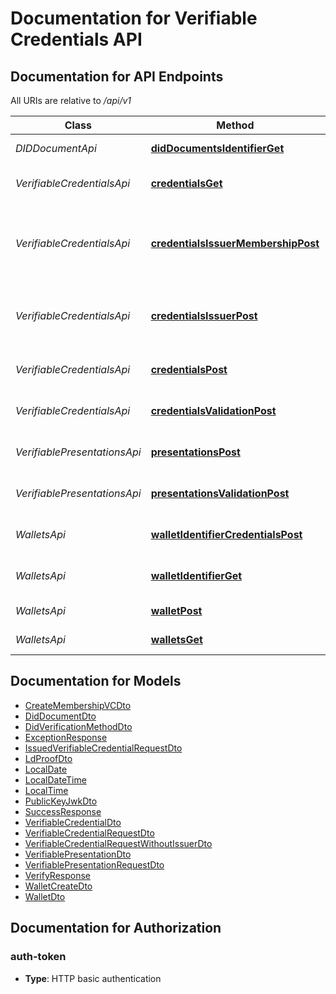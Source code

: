 # Documentation for Verifiable Credentials API

<a name="documentation-for-api-endpoints"></a>
## Documentation for API Endpoints

All URIs are relative to */api/v1*

| Class | Method | HTTP request | Description |
|------------ | ------------- | ------------- | -------------|
| *DIDDocumentApi* | [**didDocumentsIdentifierGet**](Apis/DIDDocumentApi.md#diddocumentsidentifierget) | **GET** /didDocuments/{identifier} | Resolve DID Document |
| *VerifiableCredentialsApi* | [**credentialsGet**](Apis/VerifiableCredentialsApi.md#credentialsget) | **GET** /credentials | Query Verifiable Credentials |
*VerifiableCredentialsApi* | [**credentialsIssuerMembershipPost**](Apis/VerifiableCredentialsApi.md#credentialsissuermembershippost) | **POST** /credentials/issuer/membership | Issue a Membership Verifiable Credential with base wallet issuer |
*VerifiableCredentialsApi* | [**credentialsIssuerPost**](Apis/VerifiableCredentialsApi.md#credentialsissuerpost) | **POST** /credentials/issuer | Issue a Verifiable Credential with base wallet issuer |
*VerifiableCredentialsApi* | [**credentialsPost**](Apis/VerifiableCredentialsApi.md#credentialspost) | **POST** /credentials | Issue Verifiable Credential |
*VerifiableCredentialsApi* | [**credentialsValidationPost**](Apis/VerifiableCredentialsApi.md#credentialsvalidationpost) | **POST** /credentials/validation | Validate Verifiable Credential |
| *VerifiablePresentationsApi* | [**presentationsPost**](Apis/VerifiablePresentationsApi.md#presentationspost) | **POST** /presentations | Create Verifiable Presentation |
*VerifiablePresentationsApi* | [**presentationsValidationPost**](Apis/VerifiablePresentationsApi.md#presentationsvalidationpost) | **POST** /presentations/validation | Validate Verifiable Presentation |
| *WalletsApi* | [**walletIdentifierCredentialsPost**](Apis/WalletsApi.md#walletidentifiercredentialspost) | **POST** /wallet/{identifier}/credentials | Store Verifiable Credential |
*WalletsApi* | [**walletIdentifierGet**](Apis/WalletsApi.md#walletidentifierget) | **GET** /wallet/{identifier} | Retrieve wallet by identifier |
*WalletsApi* | [**walletPost**](Apis/WalletsApi.md#walletpost) | **POST** /wallet | Create wallet |
*WalletsApi* | [**walletsGet**](Apis/WalletsApi.md#walletsget) | **GET** /wallets | List of wallets |


<a name="documentation-for-models"></a>
## Documentation for Models

 - [CreateMembershipVCDto](./Models/CreateMembershipVCDto.md)
 - [DidDocumentDto](./Models/DidDocumentDto.md)
 - [DidVerificationMethodDto](./Models/DidVerificationMethodDto.md)
 - [ExceptionResponse](./Models/ExceptionResponse.md)
 - [IssuedVerifiableCredentialRequestDto](./Models/IssuedVerifiableCredentialRequestDto.md)
 - [LdProofDto](./Models/LdProofDto.md)
 - [LocalDate](./Models/LocalDate.md)
 - [LocalDateTime](./Models/LocalDateTime.md)
 - [LocalTime](./Models/LocalTime.md)
 - [PublicKeyJwkDto](./Models/PublicKeyJwkDto.md)
 - [SuccessResponse](./Models/SuccessResponse.md)
 - [VerifiableCredentialDto](./Models/VerifiableCredentialDto.md)
 - [VerifiableCredentialRequestDto](./Models/VerifiableCredentialRequestDto.md)
 - [VerifiableCredentialRequestWithoutIssuerDto](./Models/VerifiableCredentialRequestWithoutIssuerDto.md)
 - [VerifiablePresentationDto](./Models/VerifiablePresentationDto.md)
 - [VerifiablePresentationRequestDto](./Models/VerifiablePresentationRequestDto.md)
 - [VerifyResponse](./Models/VerifyResponse.md)
 - [WalletCreateDto](./Models/WalletCreateDto.md)
 - [WalletDto](./Models/WalletDto.md)


<a name="documentation-for-authorization"></a>
## Documentation for Authorization

<a name="auth-token"></a>
### auth-token

- **Type**: HTTP basic authentication

